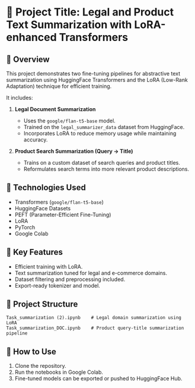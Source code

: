 # 🧠 Project Title: Legal and Product Text Summarization with LoRA-enhanced Transformers

## 📄 Overview

This project demonstrates two fine-tuning pipelines for abstractive text summarization using HuggingFace Transformers and the LoRA (Low-Rank Adaptation) technique for efficient training.

It includes:

1. **Legal Document Summarization**  
   - Uses the `google/flan-t5-base` model.  
   - Trained on the `legal_summarizer_data` dataset from HuggingFace.  
   - Incorporates LoRA to reduce memory usage while maintaining accuracy.

2. **Product Search Summarization (Query → Title)**  
   - Trains on a custom dataset of search queries and product titles.  
   - Reformulates search terms into more relevant product descriptions.

## 🚀 Technologies Used
- Transformers (`google/flan-t5-base`)
- HuggingFace Datasets
- PEFT (Parameter-Efficient Fine-Tuning)
- LoRA
- PyTorch
- Google Colab

## 🧪 Key Features
- Efficient training with LoRA.
- Text summarization tuned for legal and e-commerce domains.
- Dataset filtering and preprocessing included.
- Export-ready tokenizer and model.

## 📂 Project Structure
```
Task_summarization (2).ipynb    # Legal domain summarization using LoRA
Task_summarization_DOC.ipynb    # Product query-title summarization pipeline
```

## 🔧 How to Use
1. Clone the repository.
2. Run the notebooks in Google Colab.
3. Fine-tuned models can be exported or pushed to HuggingFace Hub.
